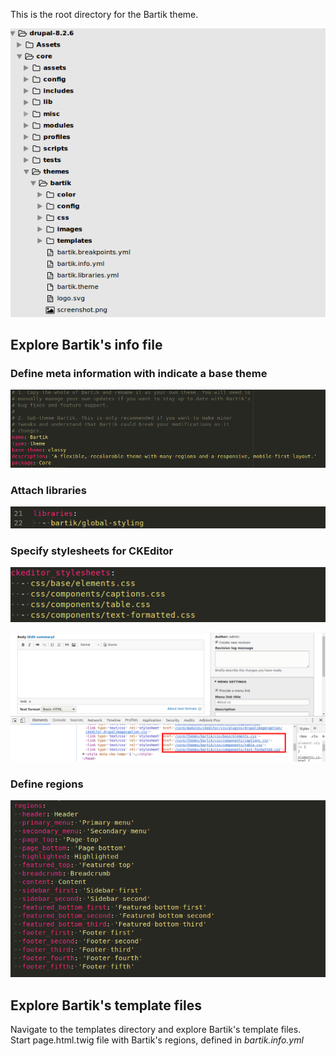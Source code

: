 This is the root directory for the Bartik theme.

![](/assets/bartik.png)

## Explore Bartik's info file

### Define meta information with indicate a base theme

![](/assets/bartik-info-metadata.png)

### Attach libraries

![](/assets/bartik-info-libraries.png)

### Specify stylesheets for CKEditor

![](/assets/bartik-info-editor.png)

![](/assets/bartik-iframe-editor.png)

### Define regions

![](/assets/bartik-info-regions.png)

## Explore Bartik's template files

Navigate to the templates directory and explore Bartik's template files.  
Start page.html.twig file with Bartik's regions, defined in _bartik.info.yml_

